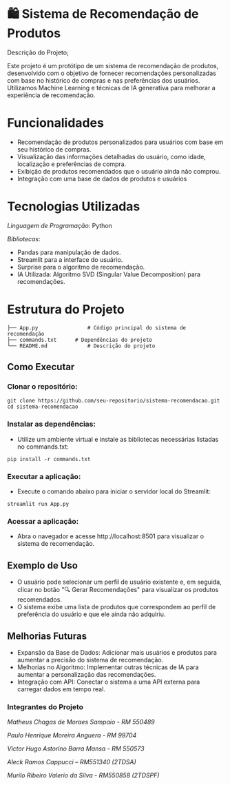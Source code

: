 # 🛍️ Sistema de Recomendação de Produtos
Descrição do Projeto;

Este projeto é um protótipo de um sistema de recomendação de produtos, desenvolvido com o objetivo de fornecer recomendações personalizadas com base no histórico de compras e nas preferências dos usuários. Utilizamos Machine Learning e técnicas de IA generativa para melhorar a experiência de recomendação.

# Funcionalidades
- Recomendação de produtos personalizados para usuários com base em seu histórico de compras.
- Visualização das informações detalhadas do usuário, como idade, localização e preferências de compra.
- Exibição de produtos recomendados que o usuário ainda não comprou.
- Integração com uma base de dados de produtos e usuários

# Tecnologias Utilizadas
*Linguagem de Programação*: Python

*Bibliotecas*:
- Pandas para manipulação de dados.
- Streamlit para a interface do usuário.
- Surprise para o algoritmo de recomendação.
- IA Utilizada: Algoritmo SVD (Singular Value Decomposition) para recomendações.

# Estrutura do Projeto
```
├── App.py                # Código principal do sistema de recomendação
├── commands.txt      # Dependências do projeto
└── README.md             # Descrição do projeto
```
## Como Executar
### Clonar o repositório:
```
git clone https://github.com/seu-repositorio/sistema-recomendacao.git
cd sistema-recomendacao
```
### Instalar as dependências: 
- Utilize um ambiente virtual e instale as bibliotecas necessárias listadas no commands.txt:
```
pip install -r commands.txt
```
### Executar a aplicação: 
- Execute o comando abaixo para iniciar o servidor local do Streamlit:
```
streamlit run App.py
```
### Acessar a aplicação: 
- Abra o navegador e acesse http://localhost:8501 para visualizar o sistema de recomendação.

## Exemplo de Uso
- O usuário pode selecionar um perfil de usuário existente e, em seguida, clicar no botão "🔍 Gerar Recomendações" para visualizar os produtos recomendados.
- O sistema exibe uma lista de produtos que correspondem ao perfil de preferência do usuário e que ele ainda não adquiriu.
## Melhorias Futuras
- Expansão da Base de Dados: Adicionar mais usuários e produtos para aumentar a precisão do sistema de recomendação.
- Melhorias no Algoritmo: Implementar outras técnicas de IA para aumentar a personalização das recomendações.
- Integração com API: Conectar o sistema a uma API externa para carregar dados em tempo real.
### Integrantes do Projeto
*Matheus Chagas de Moraes Sampaio - RM 550489*

*Paulo Henrique Moreira Anguera - RM 99704*

*Victor Hugo Astorino Barra Mansa - RM 550573*

*Aleck Ramos Cappucci – RM551340 (2TDSA)*

*Murilo Ribeiro Valerio da Silva - RM550858 (2TDSPF)*
